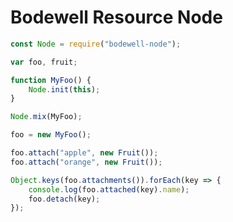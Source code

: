 Bodewell Resource Node
======================

```js
const Node = require("bodewell-node");

var foo, fruit;

function MyFoo() {
    Node.init(this);
}

Node.mix(MyFoo);

foo = new MyFoo();

foo.attach("apple", new Fruit());
foo.attach("orange", new Fruit());

Object.keys(foo.attachments()).forEach(key => {
    console.log(foo.attached(key).name);
    foo.detach(key);
});
```
